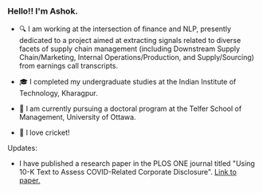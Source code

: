 ### Hello!! I'm Ashok.

- 🔍 I am working at the intersection of finance and NLP, presently dedicated to a project aimed at extracting signals related to diverse facets of supply chain management (including Downstream Supply Chain/Marketing, Internal Operations/Production, and Supply/Sourcing) from earnings call transcripts.

- 🎓 I completed my undergraduate studies at the Indian Institute of Technology, Kharagpur.

- 💼 I am currently pursuing a doctoral program at the Telfer School of Management, University of Ottawa.

- 🏏 I love cricket!

Updates:

- I have published a research paper in the PLOS ONE journal titled "Using 10-K Text to Assess COVID-Related Corporate Disclosure". [Link to paper.](https://doi.org/10.1371/journal.pone.0283138)

